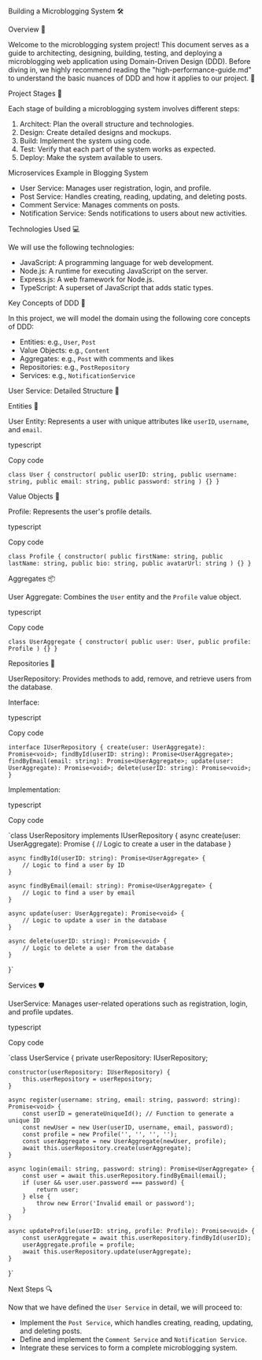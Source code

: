 Building a Microblogging System 🛠️

Overview 🌟

Welcome to the microblogging system project! This document serves as a guide to architecting, designing, building, testing, and deploying a microblogging web application using Domain-Driven Design (DDD). Before diving in, we highly recommend reading the "high-performance-guide.md" to understand the basic nuances of DDD and how it applies to our project. 📘

Project Stages 🚀

Each stage of building a microblogging system involves different steps:

1.  Architect: Plan the overall structure and technologies.
2.  Design: Create detailed designs and mockups.
3.  Build: Implement the system using code.
4.  Test: Verify that each part of the system works as expected.
5.  Deploy: Make the system available to users.

Microservices Example in Blogging System

-   User Service: Manages user registration, login, and profile.
-   Post Service: Handles creating, reading, updating, and deleting posts.
-   Comment Service: Manages comments on posts.
-   Notification Service: Sends notifications to users about new activities.

Technologies Used 💻

We will use the following technologies:

-   JavaScript: A programming language for web development.
-   Node.js: A runtime for executing JavaScript on the server.
-   Express.js: A web framework for Node.js.
-   TypeScript: A superset of JavaScript that adds static types.

Key Concepts of DDD 🧩

In this project, we will model the domain using the following core concepts of DDD:

-   Entities: e.g., `User`, `Post`
-   Value Objects: e.g., `Content`
-   Aggregates: e.g., `Post` with comments and likes
-   Repositories: e.g., `PostRepository`
-   Services: e.g., `NotificationService`

User Service: Detailed Structure 🤖

Entities 🏰

User Entity: Represents a user with unique attributes like `userID`, `username`, and `email`.

typescript

Copy code

`class User {
    constructor( public userID: string,
        public username: string,
        public email: string,
        public password: string ) {}
}`

Value Objects 🧱

Profile: Represents the user's profile details.

typescript

Copy code

`class Profile {
    constructor( public firstName: string,
        public lastName: string,
        public bio: string,
        public avatarUrl: string ) {}
}`

Aggregates 📦

User Aggregate: Combines the `User` entity and the `Profile` value object.

typescript

Copy code

`class UserAggregate {
    constructor( public user: User,
        public profile: Profile ) {}
}`

Repositories 🏦

UserRepository: Provides methods to add, remove, and retrieve users from the database.

Interface:

typescript

Copy code

`interface IUserRepository {
    create(user: UserAggregate): Promise<void>;
    findById(userID: string): Promise<UserAggregate>;
    findByEmail(email: string): Promise<UserAggregate>;
    update(user: UserAggregate): Promise<void>;
    delete(userID: string): Promise<void>;
}`

Implementation:

typescript

Copy code

`class UserRepository implements IUserRepository {
    async create(user: UserAggregate): Promise<void> {
        // Logic to create a user in the database
    }

    async findById(userID: string): Promise<UserAggregate> {
        // Logic to find a user by ID
    }

    async findByEmail(email: string): Promise<UserAggregate> {
        // Logic to find a user by email
    }

    async update(user: UserAggregate): Promise<void> {
        // Logic to update a user in the database
    }

    async delete(userID: string): Promise<void> {
        // Logic to delete a user from the database
    }
}`

Services 🛡️

UserService: Manages user-related operations such as registration, login, and profile updates.

typescript

Copy code

`class UserService {
    private userRepository: IUserRepository;

    constructor(userRepository: IUserRepository) {
        this.userRepository = userRepository;
    }

    async register(username: string, email: string, password: string): Promise<void> {
        const userID = generateUniqueId(); // Function to generate a unique ID
        const newUser = new User(userID, username, email, password);
        const profile = new Profile('', '', '', '');
        const userAggregate = new UserAggregate(newUser, profile);
        await this.userRepository.create(userAggregate);
    }

    async login(email: string, password: string): Promise<UserAggregate> {
        const user = await this.userRepository.findByEmail(email);
        if (user && user.user.password === password) {
            return user;
        } else {
            throw new Error('Invalid email or password');
        }
    }

    async updateProfile(userID: string, profile: Profile): Promise<void> {
        const userAggregate = await this.userRepository.findById(userID);
        userAggregate.profile = profile;
        await this.userRepository.update(userAggregate);
    }
}`

Next Steps 🔍

Now that we have defined the `User Service` in detail, we will proceed to:

-   Implement the `Post Service`, which handles creating, reading, updating, and deleting posts.
-   Define and implement the `Comment Service` and `Notification Service`.
-   Integrate these services to form a complete microblogging system.

